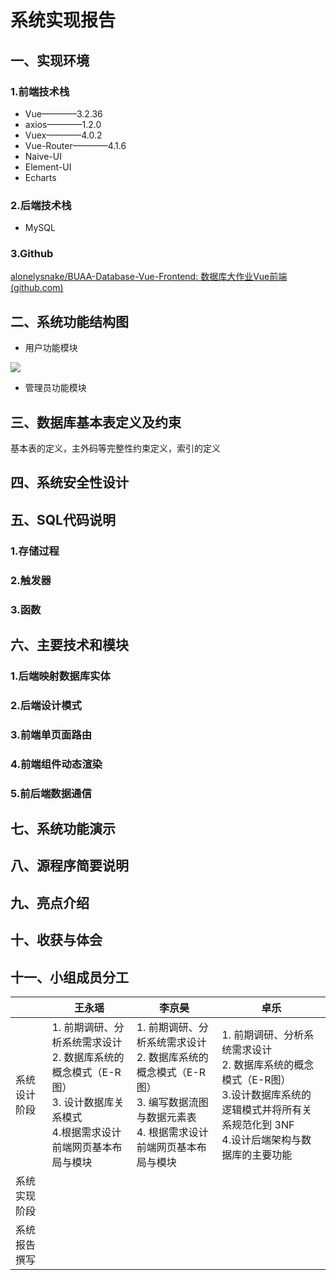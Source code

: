 # 系统实现报告

## 一、实现环境

### 1.前端技术栈

- Vue————3.2.36
- axios————1.2.0 
- Vuex————4.0.2
- Vue-Router————4.1.6
- Naive-UI
- Element-UI
- Echarts

### 2.后端技术栈

- MySQL

### 3.Github

[alonelysnake/BUAA-Database-Vue-Frontend: 数据库大作业Vue前端 (github.com)](https://github.com/alonelysnake/BUAA-Database-Vue-Frontend)

## 二、系统功能结构图

- 用户功能模块

![](C:\Users\83782\Desktop\数据库\FrontEnd\BUAA-Database-Vue-Frontend\docs\img\用户功能模块.png)

- 管理员功能模块 

## 三、数据库基本表定义及约束  

基本表的定义，主外码等完整性约束定义，索引的定义

## 四、系统安全性设计

## 五、SQL代码说明

### 1.存储过程

### 2.触发器

### 3.函数

## 六、主要技术和模块

### 1.后端映射数据库实体

### 2.后端设计模式

### 3.前端单页面路由

### 4.前端组件动态渲染

### 5.前后端数据通信

## 七、系统功能演示

## 八、源程序简要说明

## 九、亮点介绍

## 十、收获与体会

## 十一、小组成员分工

|              | 王永瑶                                                       | 李京昊                                                       | 卓乐                                                         |
| ------------ | ------------------------------------------------------------ | ------------------------------------------------------------ | ------------------------------------------------------------ |
| 系统设计阶段 | 1. 前期调研、分析系统需求设计<br>2. 数据库系统的概念模式（E-R图）<br>3. 设计数据库关系模式<br>4.根据需求设计前端网页基本布局与模块 | 1. 前期调研、分析系统需求设计<br/>2. 数据库系统的概念模式（E-R图）<br/>3. 编写数据流图与数据元素表<br />4. 根据需求设计前端网页基本布局与模块 | 1. 前期调研、分析系统需求设计<br/>2. 数据库系统的概念模式（E-R图）<br/>3.设计数据库系统的逻辑模式并将所有关系规范化到 3NF<br>4.设计后端架构与数据库的主要功能 |
| 系统实现阶段 |                                                              |                                                              |                                                              |
| 系统报告撰写 |                                                              |                                                              |                                                              |

